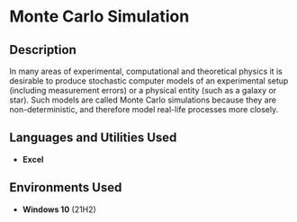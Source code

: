 <h1>Monte Carlo Simulation</h1>

<h2>Description</h2>
In many areas of experimental, computational and theoretical physics it is desirable to produce stochastic computer models of an experimental setup (including measurement errors) or a physical entity (such as a galaxy or star). Such models are called Monte Carlo simulations because they are non-deterministic, and therefore model real-life processes more closely.
<br />


<h2>Languages and Utilities Used</h2>

- <b>Excel</b>

<h2>Environments Used </h2>

- <b>Windows 10</b> (21H2)

